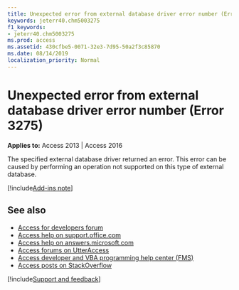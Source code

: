 ```yaml
---
title: Unexpected error from external database driver error number (Error 3275)
keywords: jeterr40.chm5003275
f1_keywords:
- jeterr40.chm5003275
ms.prod: access
ms.assetid: 430cfbe5-0071-32e3-7d95-50a2f3c85870
ms.date: 08/14/2019
localization_priority: Normal
---
```



# Unexpected error from external database driver error number (Error 3275)

**Applies to:** Access 2013 | Access 2016

The specified external database driver returned an error. This error can be caused by performing an operation not supported on this type of external database.

[!include[Add-ins note](~/includes/addinsnote.md)]

## See also

- [Access for developers forum](https://social.msdn.microsoft.com/Forums/office/home?forum=accessdev)
- [Access help on support.office.com](https://support.office.com/search/results?query=Access)
- [Access help on answers.microsoft.com](https://answers.microsoft.com/)
- [Access forums on UtterAccess](http://www.utteraccess.com/forum/index.php?act=idx)
- [Access developer and VBA programming help center (FMS)](http://www.fmsinc.com/MicrosoftAccess/developer/)
- [Access posts on StackOverflow](https://stackoverflow.com/questions/tagged/ms-access)

[!include[Support and feedback](~/includes/feedback-boilerplate.md)]